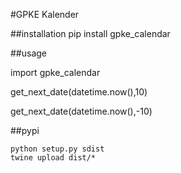 #GPKE Kalender

##installation
pip install gpke_calendar

##usage

import gpke_calendar

get_next_date(datetime.now(),10)

get_next_date(datetime.now(),-10)

##pypi
```
python setup.py sdist
twine upload dist/*
```